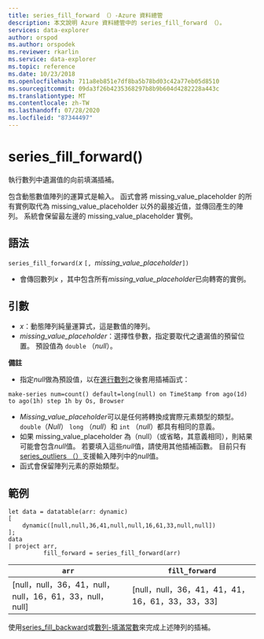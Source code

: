 ```yaml
---
title: series_fill_forward （）-Azure 資料總管
description: 本文說明 Azure 資料總管中的 series_fill_forward （）。
services: data-explorer
author: orspod
ms.author: orspodek
ms.reviewer: rkarlin
ms.service: data-explorer
ms.topic: reference
ms.date: 10/23/2018
ms.openlocfilehash: 711a8eb851e7df8ba5b78bd03c42a77eb05d8510
ms.sourcegitcommit: 09da3f26b4235368297b8b9b604d4282228a443c
ms.translationtype: MT
ms.contentlocale: zh-TW
ms.lasthandoff: 07/28/2020
ms.locfileid: "87344497"
---
```

# <a name="series_fill_forward"></a>series_fill_forward()

執行數列中遺漏值的向前填滿插補。

包含動態數值陣列的運算式是輸入。 函式會將 missing_value_placeholder 的所有實例取代為 missing_value_placeholder 以外的最接近值，並傳回產生的陣列。 系統會保留最左邊的 missing_value_placeholder 實例。

## <a name="syntax"></a>語法

`series_fill_forward(`*x* `[, `*missing_value_placeholder*`])`
* 會傳回數列*x* ，其中包含所有*missing_value_placeholder*已向轉寄的實例。

## <a name="arguments"></a>引數

* *x*：動態陣列純量運算式，這是數值的陣列。 
* *missing_value_placeholder*：選擇性參數，指定要取代之遺漏值的預留位置。 預設值為 `double` （*null*）。

**備註**

* 指定*null*做為預設值，以在[進行數列](make-seriesoperator.md)之後套用插補函式： 

<!-- csl: https://help.kusto.windows.net:443/Samples -->
```kusto
make-series num=count() default=long(null) on TimeStamp from ago(1d) to ago(1h) step 1h by Os, Browser
```

* *Missing_value_placeholder*可以是任何將轉換成實際元素類型的類型。 `double`（*Null*） `long` （*null*）和 `int` （*null*）都具有相同的意義。
* 如果 missing_value_placeholder 為（null）（或省略，其意義相同），則結果可能會包含*null*值。 若要填入這些*null*值，請使用其他插補函數。 目前只有[series_outliers （）](series-outliersfunction.md)支援輸入陣列中的*null*值。
* 函式會保留陣列元素的原始類型。

## <a name="example"></a>範例

<!-- csl: https://help.kusto.windows.net:443/Samples -->
```kusto
let data = datatable(arr: dynamic)
[
    dynamic([null,null,36,41,null,null,16,61,33,null,null])   
];
data 
| project arr, 
          fill_forward = series_fill_forward(arr)  

```

|`arr`|`fill_forward`|
|---|---|
|[null，null，36，41，null，null，16，61，33，null，null]|[null，null，36，41，41，41，16，61，33，33，33]|
   
使用[series_fill_backward](series-fill-backwardfunction.md)或[數列-填滿常數](series-fill-constfunction.md)來完成上述陣列的插補。
